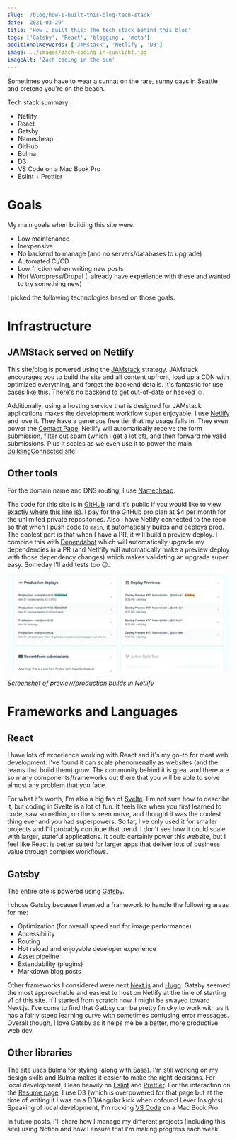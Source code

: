 ```yaml
---
slug: '/blog/how-I-built-this-blog-tech-stack'
date: '2021-03-29'
title: 'How I built this: The tech stack behind this blog'
tags: ['Gatsby', 'React', 'blogging', 'meta']
additionalKeywords: ['JAMstack', 'Netlify', 'D3']
image: ../images/zach-coding-in-sunlight.jpg
imageAlt: 'Zach coding in the sun'
---
```


Sometimes you have to wear a sunhat on the rare, sunny days in Seattle and pretend you're on the beach.

Tech stack summary:

- Netlify
- React
- Gatsby
- Namecheap
- GitHub
- Bulma
- D3
- VS Code on a Mac Book Pro
- Eslint + Prettier

# Goals

My main goals when building this site were:

- Low maintenance
- Inexpensive
- No backend to manage (and no servers/databases to upgrade)
- Automated CI/CD
- Low friction when writing new posts
- Not Wordpress/Drupal (I already have experience with these and wanted to try something new)

I picked the following technologies based on those goals.

# Infrastructure

## JAMStack served on Netlify

This site/blog is powered using the [JAMstack](https://jamstack.org/) strategy. JAMstack encourages you to build the site and all content upfront, load up a CDN with optimized everything, and forget the backend details. It's fantastic for use cases like this. There's no backend to get out-of-date or hacked ☺️.

Additionally, using a hosting service that is designed for JAMstack applications makes the development workflow super enjoyable. I use [Netlify](https://www.netlify.com/) and love it. They have a generous free tier that my usage falls in. They even power the [Contact Page](https://www.zachazar.com/contact/). Netlify will automatically receive the form submission, filter out spam (which I get a lot of), and then forward me valid submissions. Plus it scales as we even use it to power the main [BuildingConnected site](https://www.buildingconnected.com/)!

## Other tools

For the domain name and DNS routing, I use [Namecheap](https://www.namecheap.com/).

The code for this site is in [GitHub](https://github.com/) (and it's public if you would like to view [exactly where this line is](https://github.com/zachazar/homepage-react/blob/main/src/posts/blog-tech-stack.md#other-tools)). I pay for the GitHub pro plan at $4 per month for the unlimited private repositories. Also I have Netlify connected to the repo so that when I push code to `main`, it automatically builds and deploys prod. The coolest part is that when I have a PR, it will build a preview deploy. I combine this with [Dependabot](https://dependabot.com/) which will automatically upgrade my dependencies in a PR (and Netlfify will automatically make a preview deploy with those dependency changes) which makes validating an upgrade super easy. Someday I'll add tests too 😉.

![Screenshot of preview/production builds in Netlify](../images/blog-techstack-netlify.png)

_Screenshot of preview/production builds in Netlify_

# Frameworks and Languages

## React

I have lots of experience working with React and it's my go-to for most web development. I've found it can scale phenomenally as websites (and the teams that build them) grow. The community behind it is great and there are so many components/frameworks out there that you will be able to solve almost any problem that you face.

For what it's worth, I'm also a big fan of [Svelte](https://svelte.dev/). I'm not sure how to describe it, but coding in Svelte is a lot of fun. It feels like when you first learned to code, saw something on the screen move, and thought it was the coolest thing ever and you had superpowers. So far, I've only used it for smaller projects and I'll probably continue that trend. I don't see how it could scale with larger, stateful applications. It could certainly power this website, but I feel like React is better suited for larger apps that deliver lots of business value through complex workflows.

## Gatsby

The entire site is powered using [Gatsby](https://www.gatsbyjs.com/).

I chose Gatsby because I wanted a framework to handle the following areas for me:

- Optimization (for overall speed and for image performance)
- Accessibility
- Routing
- Hot reload and enjoyable developer experience
- Asset pipeline
- Extendability (plugins)
- Markdown blog posts

Other frameworks I considered were next [Next.js](https://nextjs.org/) and [Hugo](https://gohugo.io/). Gatsby seemed the most approachable and easiest to host on Netlify at the time of starting v1 of this site. If I started from scratch now, I might be swayed toward Next.js. I've come to find that Gatbsy can be pretty finicky to work with as it has a fairly steep learning curve with sometimes confusing error messages. Overall though, I love Gatsby as it helps me be a better, more productive web dev.

## Other libraries

The site uses [Bulma](https://bulma.io/) for styling (along with Sass). I'm still working on my design skills and Bulma makes it easier to make the right decisions. For local development, I lean heavily on [Eslint](https://eslint.org/) and [Prettier](https://prettier.io/). For the interaction on the [Resume page](https://www.zachazar.com/resume), I use D3 (which is overpowered for that page but at the time of writing it I was on a D3/Angular kick when cofound Lever Insights). Speaking of local development, I'm rocking [VS Code](https://code.visualstudio.com/) on a Mac Book Pro.

In future posts, I'll share how I manage my different projects (including this site) using Notion and how I ensure that I'm making progress each week.
